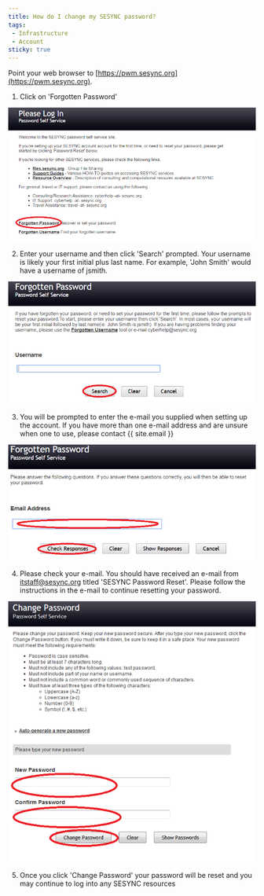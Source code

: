 ```yaml
---
title: How do I change my SESYNC password?
tags:
 - Infrastructure
 - Account
sticky: true
---
```


Point your web browser to [https://pwm.sesync.org](https://pwm.sesync.org). 

1. Click on 'Forgotten Password'

![password1](/assets/images/password1.png)

2. Enter your username and then click 'Search' prompted. Your username is likely  your first initial plus last name. For example, 'John Smith' would have a username of jsmith.

![password1](/assets/images/password2.png)

3. You will be prompted to enter the e-mail you supplied when setting up the account.  If you have more than one e-mail address and are unsure when one to use, please contact {{ site.email }}

![password1](/assets/images/password3.png)

4. Please check your e-mail. 
You should have received an e-mail from itstaff@sesync.org titled 'SESYNC Password Reset'. Please follow the instructions in the e-mail to continue resetting your password.

![password4](/assets/images/password4.png)

5. Once you click 'Change Password' your password will be reset and you may continue to log into any SESYNC resources
